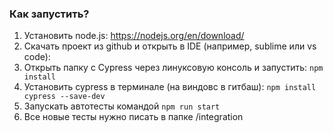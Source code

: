 ### Как запустить?

1. Установить node.js: https://nodejs.org/en/download/
2. Скачать проект из github и открыть в IDE (например, sublime или vs code): 
3. Открыть папку с Cypress через линуксовую консоль и запустить: `npm install`
4. Установить cypress в терминале (на виндовс в гитбаш): `npm install cypress --save-dev`
6. Запускать автотесты командой `npm run start` 
7. Все новые тесты нужно писать в папке /integration
